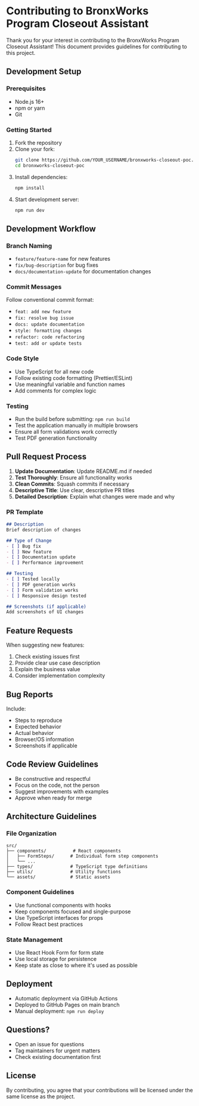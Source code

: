 # Contributing to BronxWorks Program Closeout Assistant

Thank you for your interest in contributing to the BronxWorks Program Closeout Assistant! This document provides guidelines for contributing to this project.

## Development Setup

### Prerequisites
- Node.js 16+ 
- npm or yarn
- Git

### Getting Started
1. Fork the repository
2. Clone your fork:
   ```bash
   git clone https://github.com/YOUR_USERNAME/bronxworks-closeout-poc.git
   cd bronxworks-closeout-poc
   ```
3. Install dependencies:
   ```bash
   npm install
   ```
4. Start development server:
   ```bash
   npm run dev
   ```

## Development Workflow

### Branch Naming
- `feature/feature-name` for new features
- `fix/bug-description` for bug fixes
- `docs/documentation-update` for documentation changes

### Commit Messages
Follow conventional commit format:
- `feat: add new feature`
- `fix: resolve bug issue`
- `docs: update documentation`
- `style: formatting changes`
- `refactor: code refactoring`
- `test: add or update tests`

### Code Style
- Use TypeScript for all new code
- Follow existing code formatting (Prettier/ESLint)
- Use meaningful variable and function names
- Add comments for complex logic

### Testing
- Run the build before submitting: `npm run build`
- Test the application manually in multiple browsers
- Ensure all form validations work correctly
- Test PDF generation functionality

## Pull Request Process

1. **Update Documentation**: Update README.md if needed
2. **Test Thoroughly**: Ensure all functionality works
3. **Clean Commits**: Squash commits if necessary
4. **Descriptive Title**: Use clear, descriptive PR titles
5. **Detailed Description**: Explain what changes were made and why

### PR Template
```markdown
## Description
Brief description of changes

## Type of Change
- [ ] Bug fix
- [ ] New feature
- [ ] Documentation update
- [ ] Performance improvement

## Testing
- [ ] Tested locally
- [ ] PDF generation works
- [ ] Form validation works
- [ ] Responsive design tested

## Screenshots (if applicable)
Add screenshots of UI changes
```

## Feature Requests

When suggesting new features:
1. Check existing issues first
2. Provide clear use case description
3. Explain the business value
4. Consider implementation complexity

## Bug Reports

Include:
- Steps to reproduce
- Expected behavior
- Actual behavior
- Browser/OS information
- Screenshots if applicable

## Code Review Guidelines

- Be constructive and respectful
- Focus on the code, not the person
- Suggest improvements with examples
- Approve when ready for merge

## Architecture Guidelines

### File Organization
```
src/
├── components/          # React components
│   ├── FormSteps/      # Individual form step components
│   └── ...
├── types/              # TypeScript type definitions
├── utils/              # Utility functions
└── assets/             # Static assets
```

### Component Guidelines
- Use functional components with hooks
- Keep components focused and single-purpose
- Use TypeScript interfaces for props
- Follow React best practices

### State Management
- Use React Hook Form for form state
- Use local storage for persistence
- Keep state as close to where it's used as possible

## Deployment

- Automatic deployment via GitHub Actions
- Deployed to GitHub Pages on main branch
- Manual deployment: `npm run deploy`

## Questions?

- Open an issue for questions
- Tag maintainers for urgent matters
- Check existing documentation first

## License

By contributing, you agree that your contributions will be licensed under the same license as the project.